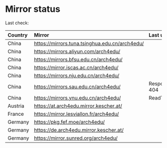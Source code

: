 <script src="./time.js"></script>
# Mirror status
Last check: <script type="text/javascript">localize(1695392150.6543477);</script>

|Country|Mirror|Last update|
|:------|:-----|:----------|
|China|https://mirrors.tuna.tsinghua.edu.cn/arch4edu/|<script type="text/javascript">localize(1695364265);</script>|
|China|https://mirrors.aliyun.com/arch4edu/|<script type="text/javascript">localize(1695321087);</script>|
|China|https://mirrors.bfsu.edu.cn/arch4edu/|<script type="text/javascript">localize(1695364265);</script>|
|China|https://mirror.iscas.ac.cn/arch4edu/|<script type="text/javascript">localize(1695364265);</script>|
|China|https://mirrors.nju.edu.cn/arch4edu/|<script type="text/javascript">localize(1695321087);</script>|
|China|https://mirrors.sau.edu.cn/arch4edu/|Response 404|
|China|https://mirrors.ynu.edu.cn/arch4edu/|ReadTimeout|
|Austria|https://at.arch4edu.mirror.kescher.at/|<script type="text/javascript">localize(1695364265);</script>|
|France|https://mirror.lesviallon.fr/arch4edu/|<script type="text/javascript">localize(1695364265);</script>|
|Germany|https://pkg.fef.moe/arch4edu/|<script type="text/javascript">localize(1695364265);</script>|
|Germany|https://de.arch4edu.mirror.kescher.at/|<script type="text/javascript">localize(1695364265);</script>|
|Germany|https://mirror.sunred.org/arch4edu/|<script type="text/javascript">localize(1695364265);</script>|

<script src="./tablefilter/tablefilter.js"></script>
<script src="./table.js"></script>